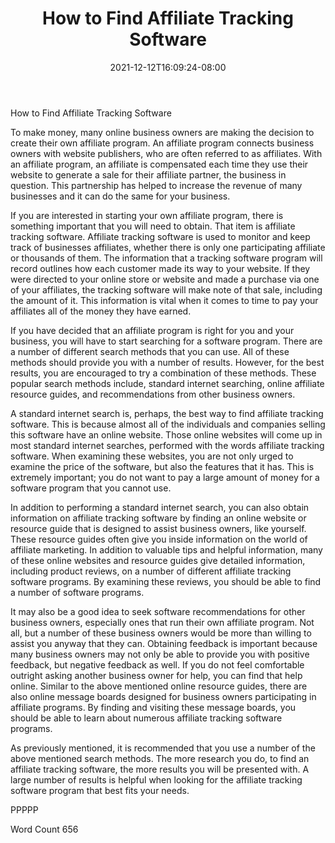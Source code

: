 ﻿---
title: "How to Find Affiliate Tracking Software"
date: 2021-12-12T16:09:24-08:00
description: "Tracking Software Tips for Web Success"
featured_image: "/images/Tracking Software.jpg"
tags: ["Tracking Software"]
---

How to Find Affiliate Tracking Software

To make money, many online business owners are making the decision to create their own affiliate program. An affiliate program connects business owners with website publishers, who are often referred to as affiliates.  With an affiliate program, an affiliate is compensated each time they use their website to generate a sale for their affiliate partner, the business in question.  This partnership has helped to increase the revenue of many businesses and it can do the same for your business.

If you are interested in starting your own affiliate program, there is something important that you will need to obtain. That item is affiliate tracking software.  Affiliate tracking software is used to monitor and keep track of businesses affiliates, whether there is only one participating affiliate or thousands of them.  The information that a tracking software program will record outlines how each customer made its way to your website. If they were directed to your online store or website and made a purchase via one of your affiliates, the tracking software will make note of that sale, including the amount of it. This information is vital when it comes to time to pay your affiliates all of the money they have earned.

If you have decided that an affiliate program is right for you and your business, you will have to start searching for a software program. There are a number of different search methods that you can use. All of these methods should provide you with a number of results. However, for the best results, you are encouraged to try a combination of these methods. These popular search methods include, standard internet searching, online affiliate resource guides, and recommendations from other business owners. 

A standard internet search is, perhaps, the best way to find affiliate tracking software. This is because almost all of the individuals and companies selling this software have an online website. Those online websites will come up in most standard internet searches, performed with the words affiliate tracking software.  When examining these websites, you are not only urged to examine the price of the software, but also the features that it has. This is extremely important; you do not want to pay a large amount of money for a software program that you cannot use.  

In addition to performing a standard internet search, you can also obtain information on affiliate tracking software by finding an online website or resource guide that is designed to assist business owners, like yourself.  These resource guides often give you inside information on the world of affiliate marketing. In addition to valuable tips and helpful information, many of these online websites and resource guides give detailed information, including product reviews, on a number of different affiliate tracking software programs. By examining these reviews, you should be able to find a number of software programs.  

It may also be a good idea to seek software recommendations for other business owners, especially ones that run their own affiliate program. Not all, but a number of these business owners would be more than willing to assist you anyway that they can. Obtaining feedback is important because many business owners may not only be able to provide you with positive feedback, but negative feedback as well.  If you do not feel comfortable outright asking another business owner for help, you can find that help online. Similar to the above mentioned online resource guides, there are also online message boards designed for business owners participating in affiliate programs. By finding and visiting these message boards, you should be able to learn about numerous affiliate tracking software programs.  

As previously mentioned, it is recommended that you use a number of the above mentioned search methods.  The more research you do, to find an affiliate tracking software, the more results you will be presented with.  A large number of results is helpful when looking for the affiliate tracking software program that best fits your needs.

PPPPP

Word Count 656

